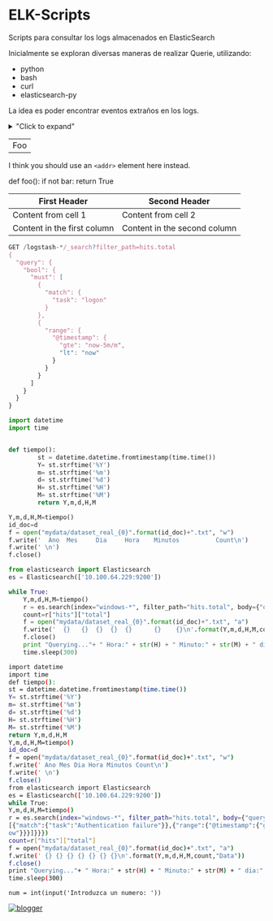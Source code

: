 # ELK-Scripts
Scripts para consultar los logs almacenados en ElasticSearch

Inicialmente se exploran diversas maneras de realizar Querie, utilizando:

* python
* bash
* curl
* elasticsearch-py

La idea es poder encontrar eventos extraños en los logs.

<details>
<summary>"Click to expand"</summary>
this is hidden
</details>



<table>
    <tr>
        <td>Foo</td>
    </tr>
</table>

I think you should use an
`<addr>` element here instead.

def foo():
    if not bar:
        return True
        
        
First Header | Second Header
------------ | -------------
Content from cell 1 | Content from cell 2
Content in the first column | Content in the second column


```javascript
GET /logstash-*/_search?filter_path=hits.total
{
  "query": {
    "bool": {
      "must": [
        {
          "match": {
            "task": "logon"
          }
        },
        {
          "range": {
            "@timestamp": {
              "gte": "now-5m/m",
              "lt": "now"
            }
          }
        }
      ]
    }
  }
}
```


```python
import datetime
import time


def tiempo():
        st = datetime.datetime.fromtimestamp(time.time())
        Y= st.strftime('%Y')
        m= st.strftime('%m')
        d= st.strftime('%d')
        H= st.strftime('%H')
        M= st.strftime('%M')
        return Y,m,d,H,M

Y,m,d,H,M=tiempo()
id_doc=d
f = open("mydata/dataset_real_{0}".format(id_doc)+".txt", "w")
f.write('  Ano  Mes     Dia     Hora    Minutos          Count\n')
f.write(' \n')
f.close()

from elasticsearch import Elasticsearch
es = Elasticsearch(['10.100.64.229:9200'])

while True:
	Y,m,d,H,M=tiempo()
	r = es.search(index="windows-*", filter_path="hits.total", body={"query":{"bool":{"must":[{"match":{"task":"Authentication failure"}},{"range":{"@timestamp":{"gte":"now-5m/m","lt":"now"}}}]}}})
	count=r["hits"]["total"]
	f = open("mydata/dataset_real_{0}".format(id_doc)+".txt", "a")
	f.write('  {}	{}	{}	{}	{}		{}	  {}\n'.format(Y,m,d,H,M,count,"Data"))
	f.close()
	print "Querying..."+ " Hora:" + str(H) + " Minuto:" + str(M) + " dia:" + str(d)
	time.sleep(300)
```

```bash
import datetime
import time
def tiempo():
st = datetime.datetime.fromtimestamp(time.time())
Y= st.strftime('%Y')
m= st.strftime('%m')
d= st.strftime('%d')
H= st.strftime('%H')
M= st.strftime('%M')
return Y,m,d,H,M
Y,m,d,H,M=tiempo()
id_doc=d
f = open("mydata/dataset_real_{0}".format(id_doc)+".txt", "w")
f.write(' Ano Mes Dia Hora Minutos Count\n')
f.write(' \n')
f.close()
from elasticsearch import Elasticsearch
es = Elasticsearch(['10.100.64.229:9200'])
while True:
Y,m,d,H,M=tiempo()
r = es.search(index="windows-*", filter_path="hits.total", body={"query":{"bool":{"must":
[{"match":{"task":"Authentication failure"}},{"range":{"@timestamp":{"gte":"now-5m/m","lt":"n
ow"}}}]}}})
count=r["hits"]["total"]
f = open("mydata/dataset_real_{0}".format(id_doc)+".txt", "a")
f.write(' {} {} {} {} {} {} {}\n'.format(Y,m,d,H,M,count,"Data"))
f.close()
print "Querying..."+ " Hora:" + str(H) + " Minuto:" + str(M) + " dia:" + str(d)
time.sleep(300)
```

`num = int(input('Introduzca un numero: '))`


[![blogger](http://icons.iconarchive.com/icons/carlosjj/google-jfk/128/blogger-icon.png)](https://jfernandomarquez.blogspot.com/) 
